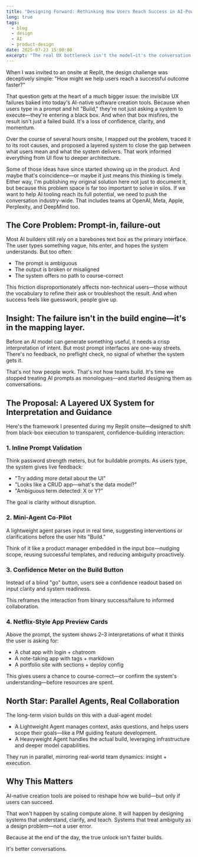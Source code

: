 ```yaml
---
title: "Designing Forward: Rethinking How Users Reach Success in AI-Powered Builders"
long: true
tags:
  - blog
  - design
  - AI
  - product-design
date: 2025-07-23 15:00:00
excerpt: "The real UX bottleneck isn't the model—it's the conversation."
---
```


When I was invited to an onsite at Replit, the design challenge was deceptively simple:
"How might we help users reach a successful outcome faster?"

That question gets at the heart of a much bigger issue: the invisible UX failures baked into today's AI-native software creation tools.
Because when users type in a prompt and hit "Build," they're not just asking a system to execute—they're entering a black box. And when that box misfires, the result isn't just a failed build. It's a loss of confidence, clarity, and momentum.

Over the course of several hours onsite, I mapped out the problem, traced it to its root causes, and proposed a layered system to close the gap between what users mean and what the system delivers. That work informed everything from UI flow to deeper architecture.

Some of those ideas have since started showing up in the product. And maybe that's coincidence—or maybe it just means this thinking is timely. Either way, I'm publishing my original solution here not just to document it, but because this problem space is far too important to solve in silos. If we want to help AI tooling reach its full potential, we need to push the conversation industry-wide. That includes teams at OpenAI, Meta, Apple, Perplexity, and DeepMind too.

## The Core Problem: Prompt-in, failure-out

Most AI builders still rely on a barebones text box as the primary interface. The user types something vague, hits enter, and hopes the system understands. But too often:

- The prompt is ambiguous
- The output is broken or misaligned
- The system offers no path to course-correct

This friction disproportionately affects non-technical users—those without the vocabulary to refine their ask or troubleshoot the result. And when success feels like guesswork, people give up.

## Insight: The failure isn't in the build engine—it's in the mapping layer.

Before an AI model can generate something useful, it needs a crisp interpretation of intent. But most prompt interfaces are one-way streets. There's no feedback, no preflight check, no signal of whether the system gets it.

That's not how people work. That's not how teams build. It's time we stopped treating AI prompts as monologues—and started designing them as conversations.

## The Proposal: A Layered UX System for Interpretation and Guidance

Here's the framework I presented during my Replit onsite—designed to shift from black-box execution to transparent, confidence-building interaction:

### 1. Inline Prompt Validation

Think password strength meters, but for buildable prompts. As users type, the system gives live feedback:

- "Try adding more detail about the UI"
- "Looks like a CRUD app—what's the data model?"
- "Ambiguous term detected: X or Y?"

The goal is clarity without disruption.

### 2. Mini-Agent Co-Pilot

A lightweight agent parses input in real time, suggesting interventions or clarifications before the user hits "Build."

Think of it like a product manager embedded in the input box—nudging scope, reusing successful templates, and reducing ambiguity proactively.

### 3. Confidence Meter on the Build Button

Instead of a blind "go" button, users see a confidence readout based on input clarity and system readiness.

This reframes the interaction from binary success/failure to informed collaboration.

### 4. Netflix-Style App Preview Cards

Above the prompt, the system shows 2–3 interpretations of what it thinks the user is asking for:

- A chat app with login + chatroom
- A note-taking app with tags + markdown
- A portfolio site with sections + deploy config

This gives users a chance to course-correct—or confirm the system's understanding—before resources are spent.

## North Star: Parallel Agents, Real Collaboration

The long-term vision builds on this with a dual-agent model:

- A Lightweight Agent manages context, asks questions, and helps users scope their goals—like a PM guiding feature development.
- A Heavyweight Agent handles the actual build, leveraging infrastructure and deeper model capabilities.

They run in parallel, mirroring real-world team dynamics: insight + execution.

## Why This Matters

AI-native creation tools are poised to reshape how we build—but only if users can succeed.

That won't happen by scaling compute alone. It will happen by designing systems that understand, clarify, and teach. Systems that treat ambiguity as a design problem—not a user error.

Because at the end of the day, the true unlock isn't faster builds.

It's better conversations.